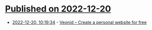 # [Published on 2022-12-20](index.md)

* [2022-12-20, 10:19:34](https://news.ycombinator.com/item?id=34063938) - [Veonid – Create a personal website for free](https://www.veonid.com/)
